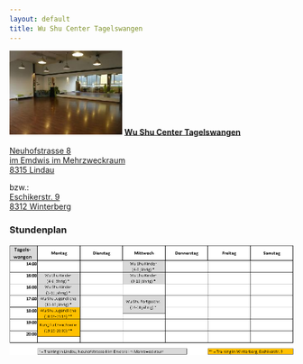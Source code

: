 ```yaml
---
layout: default
title: Wu Shu Center Tagelswangen
---
```


<img class="ifloat-right" src="/images/raum_tagelswangen.jpg" alt="Trainingsraum Tagelswangen" width="200px">
<a href="https://www.google.ch/maps/place/Neuhofstrasse+8,+8315+Lindau/@47.44105,8.6700999,17z/data=!3m1!4b1!4m2!3m1!1s0x479a98af513cebaf:0x99a43418b48f32b" target="_blank">
<strong>Wu Shu Center Tagelswangen</strong><br><br>
Neuhofstrasse 8<br>
im Emdwis im Mehrzweckraum<br>
8315 Lindau<br>
</a>

bzw.:<br>
<a href="https://www.google.ch/maps/place/Eschikerstrasse+9,+8312+Winterberg/@47.4555988,8.6881822,17z/data=!3m1!4b1!4m2!3m1!1s0x479a98ea972beeb9:0xee8debb78bc63b28" target="_blank">
Eschikerstr. 9<br>
8312 Winterberg<br>
</a>

### Stundenplan

<img src="/images/stundenplaene/stundenplan-tagelswangen.png" alt="Stundenplan Tagelswangen">